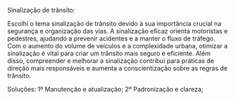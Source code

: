 Sinalização de trânsito:

Escolhi o tema sinalização de trânsito devido à sua importância crucial na segurança e 
organização das vias. A sinalização eficaz orienta motoristas e pedestres, ajudando a 
prevenir acidentes e a manter o fluxo de tráfego. Com o aumento do volume de veículos e 
a complexidade urbana, otimizar a sinalização é vital para criar um trânsito mais 
seguro e eficiente. Além disso, compreender e melhorar a sinalização contribui para 
práticas de direção mais responsáveis e aumenta a conscientização sobre as regras de 
trânsito. 

Soluções:
1º Manutenção e atualização;
2º Padronização e clareza;
